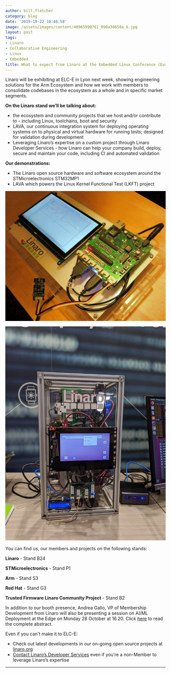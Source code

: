 ```yaml
---
author: bill.fletcher
category: blog
date: '2019-10-22 10:48:58'
image: /assets/images/content/40965990761_090a30658a_k.jpg
layout: post
tags:
- Linaro
- Collaborative Engineering
- Linux
- Embedded
title: What to expect from Linaro at the Embedded Linux Conference (Europe) 2019
---
```


Linaro will be exhibiting at ELC-E in Lyon next week, showing engineering solutions
for the Arm Ecosystem and how we work with members to consolidate codebases in the ecosystem as a whole and in specific market segments.

**On the Linaro stand we’ll be talking about:**

- the ecosystem and community projects that we host and/or contribute to - including Linux, toolchains, boot and security
- LAVA, our continuous integration system for deploying operating systems on to physical and virtual hardware for running tests; designed for validation during development
- Leveraging Linaro’s expertise on a custom project through Linaro Developer Services - how Linaro can help your company build, deploy, secure and maintain your code, including CI and automated validation

**Our demonstrations:**

- The Linaro open source hardware and software ecosystem around the STMicroelectronics STM32MP1
- LAVA which powers the Linux Kernel Functional Test (LKFT) project

![](/assets/images/content/openamp-demo.jpg "STM32MP1 community hardware demonstrating OpenAMP and Zephyr")

![](/assets/images/content/lava-demo.jpg "Latest Developments in Linaro’s LAVA CI Infrastructure Project")

You can find us, our members and projects on the following stands:

**Linaro** - Stand B24

**STMicroelectronics** - Stand P1

**Arm** - Stand S3

**Red Hat** - Stand G3

**Trusted Firmware Linaro Community Project** - Stand B2

In addition to our booth presence, Andrea Gallo, VP of Membership Development from Linaro will also be presenting a session on AI/ML Deployment at the Edge on Monday 28 October at 16.20. Click [here](https://osseu19.sched.com/event/TLKj?iframe=no) to read the complete abstract.

Even if you can't make it to ELC-E:

- Check out latest developments in our on-going open source projects at [linaro.org](/)
- [Contact Linaro’s Developer Services](/services/) even if you’re a non-Member to leverage Linaro’s expertise

---